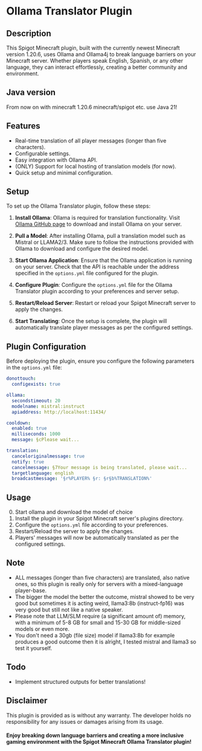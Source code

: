 # Ollama Translator Plugin

## Description
This Spigot Minecraft plugin, built with the currently newest Minecraft version 1.20.6, uses Ollama and Ollama4j to break language barriers on your Minecraft server. Whether players speak English, Spanish, or any other language, they can interact effortlessly, creating a better community and environment.


## Java version
From now on with minecraft 1.20.6 minecraft/spigot etc. use Java 21!


## Features
- Real-time translation of all player messages (longer than five characters).
- Configurable settings.
- Easy integration with Ollama API.
- (ONLY) Support for local hosting of translation models (for now).
- Quick setup and minimal configuration.


## Setup
To set up the Ollama Translator plugin, follow these steps:

1. **Install Ollama**: Ollama is required for translation functionality. Visit [Ollama GitHub page](https://github.com/ollama/ollama?tab=readme-ov-file#ollama) to download and install Ollama on your server.

2. **Pull a Model**: After installing Ollama, pull a translation model such as Mistral or LLAMA2/3. Make sure to follow the instructions provided with Ollama to download and configure the desired model.

3. **Start Ollama Application**: Ensure that the Ollama application is running on your server. Check that the API is reachable under the address specified in the `options.yml` file configured for the plugin.

4. **Configure Plugin**: Configure the `options.yml` file for the Ollama Translator plugin according to your preferences and server setup.

5. **Restart/Reload Server**: Restart or reload your Spigot Minecraft server to apply the changes.

6. **Start Translating**: Once the setup is complete, the plugin will automatically translate player messages as per the configured settings.


## Plugin Configuration

Before deploying the plugin, ensure you configure the following parameters in the `options.yml` file:

```yaml
donottouch:
  configexists: true

ollama:
  secondstimeout: 20
  modelname: mistral:instruct
  apiaddress: http://localhost:11434/

cooldown:
  enabled: true
  milliseconds: 1000
  message: §cPlease wait...

translation:
  canceloriginalmessage: true
  notify: true
  cancelmessage: §7Your message is being translated, please wait...
  targetlanguage: english
  broadcastmessage: '§r%PLAYER% §r: §r§b%TRANSLATION%'
```

## Usage
0. Start ollama and download the model of choice
1. Install the plugin in your Spigot Minecraft server's plugins directory.
2. Configure the `options.yml` file according to your preferences.
3. Restart/Reload the server to apply the changes.
4. Players' messages will now be automatically translated as per the configured settings.


## Note
- ALL messages (longer than five characters) are translated, also native ones, so this plugin is really only for servers with a mixed-language player-base.
- The bigger the model the better the outcome, mistral showed to be very good but sometimes it is acting weird, llama3:8b (instruct-fp16) was very good but still not like a native speaker. 
- Please note that LLM/SLM require (a significant amount of) memory, with a minimum of 5-8 GB for small and 15-30 GB for middle-sized models or even more.
- You don't need a 30gb (file size) model if llama3:8b for example produces a good outcome then it is alright, I tested mistral and llama3 so test it yourself.

## Todo
- Implement structured outputs for better translations!

## Disclaimer
This plugin is provided as is without any warranty. The developer holds no responsibility for any issues or damages arising from its usage.

#### Enjoy breaking down language barriers and creating a more inclusive gaming environment with the Spigot Minecraft Ollama Translator plugin!
